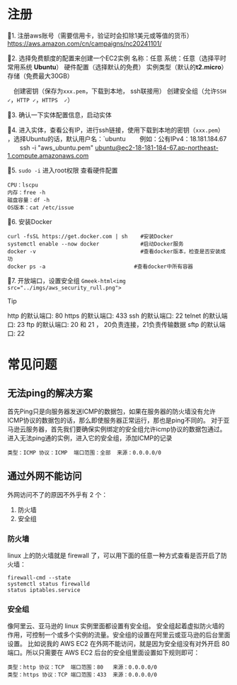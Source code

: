 # 注册
🔖1. 注册aws账号（需要信用卡，验证时会扣除1美元或等值的货币）
https://aws.amazon.com/cn/campaigns/nc20241101/

🔖2. 选择免费额度的配置来创建一个EC2实例
    名称：任意
    系统：任意（选择平时常用系统  **Ubuntu**）
    硬件配置（选择默认的免费）
    实例类型（默认的**t2.micro**）
    存储（免费最大30GB）
    
　创建密钥（保存为`xxx.pem`，下载到本地， ssh联接用）
    创建安全组（允许`SSH ✓`，`HTTP ✓`，`HTTPS  ✓`） 

🔖3. 确认一下实体配置信息，启动实体

🔖4. 进入实体，查看公有IP，进行ssh链接，使用下载到本地的密钥（`xxx.pem`） ，选择Ubuntu的话，默认用户名：`ubuntu
　　例如：公有IPv4：18.181.184.67
　　ssh -i "aws_ubuntu.pem" ubuntu@ec2-18-181-184-67.ap-northeast-1.compute.amazonaws.com

🔖5. `sudo -i`  进入root权限
查看硬件配置
```
CPU：lscpu
内存：free -h
磁盘容量：df -h
OS版本：cat /etc/issue
```

🔖6. 安装Docker
```
curl -fsSL https://get.docker.com | sh    #安装Docker
systemctl enable --now docker             #启动Docker服务
docker -v                                 #查看docker版本，检查是否安装成功
docker ps -a                            #查看docker中所有容器
```


🔖7. 开放端口，设置安全组
`Gmeek-html<img src="../imgs/aws_security_rull.png">`

> [!TIP]
> http 的默认端口: 80
> https 的默认端口: 433
> ssh 的默认端口: 22
> telnet 的默认端口: 23
> ftp 的默认端口: 20 和 21 ，  20负责连接，21负责传输数据
> sftp 的默认端口: 22




# 常见问题

## 无法ping的解决方案
首先Ping只是向服务器发送ICMP的数据包，如果在服务器的防火墙没有允许ICMP协议的数据包的话，那么即使服务器正常运行，那也是ping不同的。
对于亚马逊云服务器，首先我们要确保实例绑定的安全组允许icmp协议的数据包通过。
进入无法ping通的实例，进入它的安全组，添加ICMP的记录
```
类型：ICMP 协议：ICMP  端口范围：全部  来源：0.0.0.0/0
```


## 通过外网不能访问
外网访问不了的原因不外乎有 2 个：
1. 防火墙
4. 安全组

### 防火墙
linux 上的防火墙就是 firewall 了，可以用下面的任意一种方式查看是否开启了防火墙：

```
firewall-cmd --state
systemctl status firewalld
status iptables.service
```

### 安全组
像阿里云、亚马逊的 linux 实例里面都设置有安全组。
安全组起着虚拟防火墙的作用，可控制一个或多个实例的流量。安全组的设置在阿里云或亚马逊的后台里面设置。
比如说我的 AWS EC2 在外网不能访问，就是因为安全组没有对外开启 80 端口。所以只需要在 AWS EC2 后台的安全组里面设置如下规则即可：
```
类型：http 协议：TCP  端口范围：80   来源：0.0.0.0/0
类型：https 协议：TCP 端口范围：433  来源：0.0.0.0/0
```
